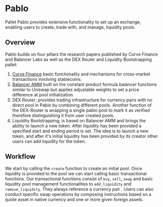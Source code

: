 # Pablo
Pallet Pablo provides extensive functionality to set up an exchange, enabling users to create, trade with, and manage, liquidity pools.


## Overview
Pablo builds on four pillars the research papers published by Curve Finance and Balancer Labs as well as the DEX Router and Liquidity Bootstrapping pallet:
1. [Curve Finance](https://curve.fi/files/stableswap-paper.pdf) basic functionality and mechanisms for cross-market transactions involving stablecoins.
2. [Balancer AMM](https://balancer.fi/whitepaper.pdf) built on the constant product formula balancer functions similar to Uniswap but applies adjustable weights to set a price difference at pool initialization.
3. DEX Router; provides trading infrastructure for currency pairs with no direct pool in Pablo by combining different pools.
   Another function of the DEX-Router is wrapping a single pablo pool to mark it as verified therefore distinguishing it from user created pools.
4. Liquidity Bootstrapping; is based on Balancer AMM and brings the ability to launch a new token. After liquidity has been provided a specified start and ending period is set.
   The idea is to launch a new token, and after it's initial liquidity has been provided by its creator other users can add liquidity for the token.

## Workflow
We start by calling the `create` function to create an initial pool. Once liquidity is provided to the pool we can start calling basic transactional functions.
Our transactional functions consist of `buy`, `sell`, `swap` and basic liquidity pool management functionalities to `add_liquidity` and `remove_liquidity`. They always reference a currency pair .
Users can also conduct specific swap operations by composing instructions based on a quote asset in native currency and one or more given foreign assets.
